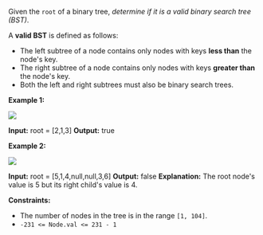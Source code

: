 Given the `root` of a binary tree, _determine if it is a valid binary search tree (BST)_.

A **valid BST** is defined as follows:

* The left subtree of a node contains only nodes with keys **less than** the node's key.
* The right subtree of a node contains only nodes with keys **greater than** the node's key.
* Both the left and right subtrees must also be binary search trees.

**Example 1:**

![](https://assets.leetcode.com/uploads/2020/12/01/tree1.jpg) 


**Input:** root = [2,1,3]
**Output:** true

**Example 2:**

![](https://assets.leetcode.com/uploads/2020/12/01/tree2.jpg) 


**Input:** root = [5,1,4,null,null,3,6]
**Output:** false
**Explanation:** The root node's value is 5 but its right child's value is 4.

**Constraints:**

* The number of nodes in the tree is in the range `[1, 104]`.
* `-231 <= Node.val <= 231 - 1`